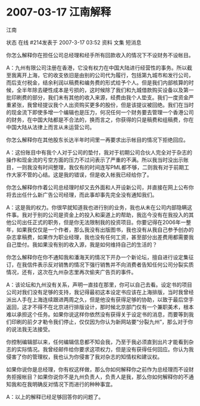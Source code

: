# 2007-03-17 江南解释

江南

状态 在线 #214发表于 2007-3-17 03:52 资料 文集 短消息

&#x20;

你怎么解释你在担任公司总经理和经手所有回款收入的情况下不设财务不设帐目。

&#x20;

A：九州有限公司注册在香港，它没有权力在中国大陆进行经营性的事务。所以截至我离开上海，它的收支依旧是由别的公司代为履行，包括第九城市和发行公司，而后支付税金，结余利润以稿费和编务费的形式给予个人。但是我们内部核算的时候，全半年除去硬性成本是亏损的，这时候除了我们和九城借款购买设备以及第一批印刷费的部分，我们未有其他的收入来源，经费由我个人垫支。我们一度资金严重紧张，我曾经提议我个人出资购买更多的股份，但是该提议被回绝。我们在当时的现金流下即使多增一个编辑也是压力，何况任何一个财务要去管理一个香港公司的财务，在中国大陆都是不合法的，换而言之，你获得的只是稿费和组稿费，你在中国大陆从法律上而言从未运营公司。

&#x20;

你怎么解释你在其他股东长达半年时间里一再要求出示帐目的情况下拒绝回应。

&#x20;

A：这份账目中有我个人对于公司的垫付，我对于初期公司合伙人完全对于杂志的操作和现金流的亏空方面的压力不过问表示了严重的不满。所以我当时没出示账目，一则我没有时间整理，我仅有的时间连写PML都不够，二则我有对于前期工作大家不管的心结。这是我的错误，但是收入帐我已经给你了。

&#x20;

你怎么解释你作着公司总经理时却又去外面和人开设新公司，并直接在网上公布你将去出任什么新广告公司经理，而此事却事先完全没有通知我们。

&#x20;

A：这是我的权力。你很早就知道我也进行别的业务，我也从未在公司内部隐瞒这件事。我对于别的公司是资金上的投入和渠道上的帮助，我迄今没有在我投入的其他公司出任正式的职务，但是你无法限制我的投资项目。你要记得在2006年一整年，如果我仅仅是一个作者，那么我没有出版图书，我也没有从我自己参予创办的杂志拿稿费，如果作为职业经理，我也没有任何工资，甚至部分出差费用都需要我自己垫付。我如果没有别的收入源，我是如何维持自己的生活的？

&#x20;

你怎么解释你在你不通知我和潘海天的情况下开办一个新论坛，擅自进行设定集征订，在我信件表示反对销售的情况下强行销售并不向消费者告知任何公司分裂实质情况，还有，这次在九州杂志里再次偷夹广告页的事件。

&#x20;

A：该论坛和九州没有关系，声明一直挂在那里，你可以自己去看。设定书的项目公司对我们没有足够的支持，我记得最初这本设定书应该在上海排版，当时我曾经派出人手在上海连续跟进两周之久，但是他没有获得足够的协助，以致于最后空手返回，这才不得不在北京进行排版设计，那时候北京部门仅有一个兼职美术，根本难以承担这个任务。如果你说这样你依然没有获得关于设定书的消息，而要等到我们印刷的前夕才勒令我们停止，仅仅因为你认为新网站要“分裂九州”，那么对于你的说法我无法接受。

你控制编辑部以来，任何编辑信息都不知会我，乃至于我必须直到出片才能看到杂志的实际情况。我曾经邮件给你要求这项权力，但是没有获得任何回应。你认为我侵害了你的管理权，我也认为你侵害了我对杂志的知情权和建议权。

&#x20;

如果你说你是总经理，你有权这样做，那么你如何解释你之前作为总经理而不设财务拒报帐目？如果你说你不是九州负责人，负责人是我，那么你如何解释你的不通知我和在我明确反对情况下而进行的种种事宜。

&#x20;

A：以上的解释已经足够回答你的问题了。
